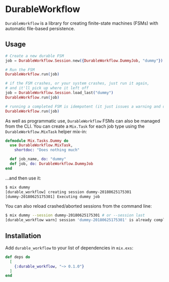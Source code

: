 # DurableWorkflow

`DurableWorkflow` is a library for creating finite-state machines (FSMs)
with automatic file-based persistence.

## Usage

```elixir
# Create a new durable FSM
job = DurableWorkflow.Session.new({DurableWorkflow.DummyJob, "dummy"})

# Run the FSM
DurableWorkflow.run(job)

# if the FSM crashes, or your system crashes, just run it again,
# and it'll pick up where it left off
job = DurableWorkflow.Session.load_last("dummy")
DurableWorkflow.run(job)

# running a completed FSM is idempotent (it just issues a warning and does nothing)
DurableWorkflow.run(job)
```

As well as programmatic use, `DurableWorkflow` FSMs can also be managed from the CLI.
You can create a `Mix.Task` for each job type using the `DurableWorkflow.MixTask`
helper mix-in:

```elixir
defmodule Mix.Tasks.Dummy do
  use DurableWorkflow.MixTask,
    shortdoc: "Does nothing much"

  def job_name, do: "dummy"
  def job, do: DurableWorkflow.DummyJob
end
```

...and then use it:

```bash
$ mix dummy
[durable_workflow] creating session dummy-20180625175301
[dummy-20180625175301] Executing dummy job
```

You can also reload crashed/aborted sessions from the command line:

```bash
$ mix dummy --session dummy-20180625175301 # or --session last
[durable_workflow warn] session 'dummy-20180625175301' is already completed
```

## Installation

Add `durable_workflow` to your list of dependencies in `mix.exs`:

```elixir
def deps do
  [
    {:durable_workflow, "~> 0.1.0"}
  ]
end
```

